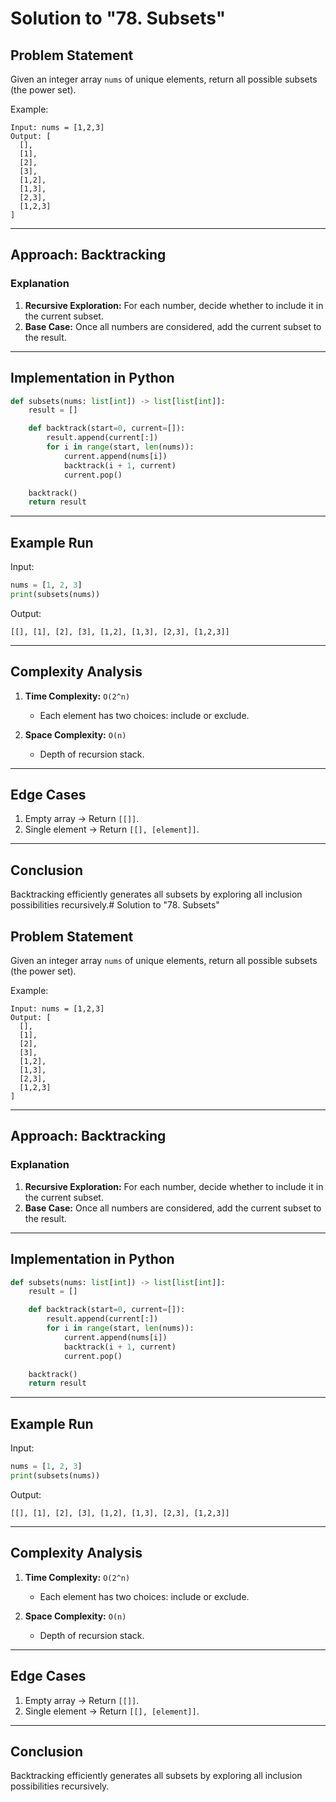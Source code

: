 # Solution to "78. Subsets"

## Problem Statement

Given an integer array `nums` of unique elements, return all possible subsets (the power set).

Example:

```
Input: nums = [1,2,3]
Output: [
  [],
  [1],
  [2],
  [3],
  [1,2],
  [1,3],
  [2,3],
  [1,2,3]
]
```

---

## Approach: Backtracking

### Explanation

1. **Recursive Exploration:** For each number, decide whether to include it in the current subset.
2. **Base Case:** Once all numbers are considered, add the current subset to the result.

---

## Implementation in Python

```python
def subsets(nums: list[int]) -> list[list[int]]:
    result = []

    def backtrack(start=0, current=[]):
        result.append(current[:])
        for i in range(start, len(nums)):
            current.append(nums[i])
            backtrack(i + 1, current)
            current.pop()

    backtrack()
    return result
```

---

## Example Run

Input:

```python
nums = [1, 2, 3]
print(subsets(nums))
```

Output:

```
[[], [1], [2], [3], [1,2], [1,3], [2,3], [1,2,3]]
```

---

## Complexity Analysis

1. **Time Complexity:** `O(2^n)`
    
    - Each element has two choices: include or exclude.
2. **Space Complexity:** `O(n)`
    
    - Depth of recursion stack.

---

## Edge Cases

1. Empty array → Return `[[]]`.
2. Single element → Return `[[], [element]]`.

---

## Conclusion

Backtracking efficiently generates all subsets by exploring all inclusion possibilities recursively.# Solution to "78. Subsets"

## Problem Statement

Given an integer array `nums` of unique elements, return all possible subsets (the power set).

Example:

```
Input: nums = [1,2,3]
Output: [
  [],
  [1],
  [2],
  [3],
  [1,2],
  [1,3],
  [2,3],
  [1,2,3]
]
```

---

## Approach: Backtracking

### Explanation

1. **Recursive Exploration:** For each number, decide whether to include it in the current subset.
2. **Base Case:** Once all numbers are considered, add the current subset to the result.

---

## Implementation in Python

```python
def subsets(nums: list[int]) -> list[list[int]]:
    result = []

    def backtrack(start=0, current=[]):
        result.append(current[:])
        for i in range(start, len(nums)):
            current.append(nums[i])
            backtrack(i + 1, current)
            current.pop()

    backtrack()
    return result
```

---

## Example Run

Input:

```python
nums = [1, 2, 3]
print(subsets(nums))
```

Output:

```
[[], [1], [2], [3], [1,2], [1,3], [2,3], [1,2,3]]
```

---

## Complexity Analysis

1. **Time Complexity:** `O(2^n)`
    
    - Each element has two choices: include or exclude.
2. **Space Complexity:** `O(n)`
    
    - Depth of recursion stack.

---

## Edge Cases

1. Empty array → Return `[[]]`.
2. Single element → Return `[[], [element]]`.

---

## Conclusion

Backtracking efficiently generates all subsets by exploring all inclusion possibilities recursively.